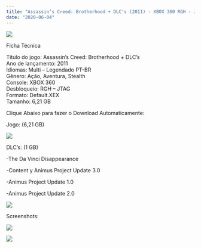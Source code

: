 ```yaml
---
title: "Assassin’s Creed: Brotherhood + DLC's (2011) - XBOX 360 RGH - JTAG"
date: "2020-06-04"
---
```


![](https://4.bp.blogspot.com/-Z2ZV19BBCo0/XquXbqE3PII/AAAAAAAAF70/10rb-BCzmigABfT0mVm9RewcfOV3jzsPQCLcBGAsYHQ/s320/large.jpg)

Ficha Técnica  
  
Titulo do jogo: Assassin’s Creed: Brotherhood + DLC’s  
Ano de lançamento: 2011  
Idiomas: Multi – Legendado PT-BR  
Gênero: Ação, Aventura, Stealth  
Console: XBOX 360  
Desbloqueio: RGH – JTAG  
Formato: Default.XEX  
Tamanho: 6,21 GB  

  

  

Clique Abaixo para fazer o Download Automaticamente:

  

Jogo: (6,21 GB)

  

[![](https://1.bp.blogspot.com/-eNerQjlxWXg/Xsyoy1YwxPI/AAAAAAAAG8o/qs-0XGNQDR4jSn0uGinE3EzKZZ6GoZnEACPcBGAYYCw/s1600/LINK1.png)](https://zee.gl/xTTvc)

DLC’s: (1 GB)

\-The Da Vinci Disappearance 

\-Content y Animus Project Update 3.0

\-Animus Project Update 1.0

\-Animus Project Update 2.0

[![](https://1.bp.blogspot.com/-eNerQjlxWXg/Xsyoy1YwxPI/AAAAAAAAG8o/qs-0XGNQDR4jSn0uGinE3EzKZZ6GoZnEACPcBGAYYCw/s1600/LINK1.png)](https://zee.gl/wfUNvYQ)

Screenshots:

[![](https://1.bp.blogspot.com/-jSBQLAs62x4/XquYbNA3lhI/AAAAAAAAF8E/kQRVAMSpm1QR_q56Cq4HTjHHXDR1PIGLQCLcBGAsYHQ/w400-h225/assassins-creed-brotherhood-ps3-lacrado-novo-rj-D_NQ_NP_777257-MLB40387946799_012020-F.jpg)](https://1.bp.blogspot.com/-jSBQLAs62x4/XquYbNA3lhI/AAAAAAAAF8E/kQRVAMSpm1QR_q56Cq4HTjHHXDR1PIGLQCLcBGAsYHQ/s1600/assassins-creed-brotherhood-ps3-lacrado-novo-rj-D_NQ_NP_777257-MLB40387946799_012020-F.jpg)

[![](https://1.bp.blogspot.com/-6qE3t5j06kk/XquYaiD6rzI/AAAAAAAAF8A/tS92sj7VhGUAxL0aJGXTOznS8kUSG2QagCLcBGAsYHQ/w400-h225/assassins-creed-brotherhood-ps3-lacrado-D_NQ_NP_743723-MLB26791457162_022018-F.jpg)](https://1.bp.blogspot.com/-6qE3t5j06kk/XquYaiD6rzI/AAAAAAAAF8A/tS92sj7VhGUAxL0aJGXTOznS8kUSG2QagCLcBGAsYHQ/s1600/assassins-creed-brotherhood-ps3-lacrado-D_NQ_NP_743723-MLB26791457162_022018-F.jpg)
